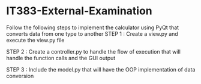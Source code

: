 # IT383-External-Examination
Follow the following steps to implement the calculator using PyQt that converts data from one type to another 
STEP 1 : Create a view.py and execute the view.py file 

STEP 2 : Create a controller.py to handle the flow of execution that will handle the function calls and the GUI output 

STEP 3 : Include the model.py that will have the OOP implementation of data conversion
